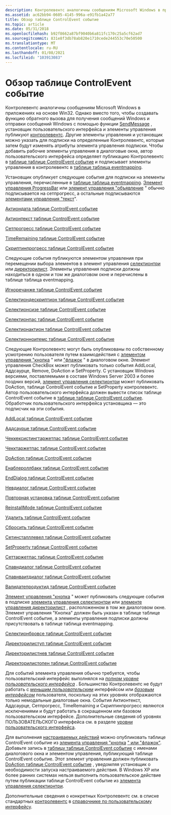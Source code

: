 ```yaml
---
description: Контролевентс аналогичны сообщениям Microsoft Windows в приложениях на основе Win32.
ms.assetid: ac62bb94-0605-4145-996a-e91fb1a42a77
title: Обзор таблице ControlEvent событие
ms.topic: article
ms.date: 05/31/2018
ms.openlocfilehash: b92f8662a87bf9040b6a811fc170c25a5cf62ad7
ms.sourcegitcommit: 831e8f3db78ab820e1710cede244553c70e50500
ms.translationtype: MT
ms.contentlocale: ru-RU
ms.lasthandoff: 01/08/2021
ms.locfileid: "103913083"
---
```

# <a name="controlevent-overview"></a>Обзор таблице ControlEvent событие

Контролевентс аналогичны сообщениям Microsoft Windows в приложениях на основе Win32. Однако вместо того, чтобы создавать функцию обратного вызова для получения сообщений Windows и отправки сообщений Windows с помощью функции [SendMessage](/windows/win32/api/winuser/nf-winuser-sendmessage) , установщик пользовательского интерфейса и элементы управления публикуют [контролевентс](control-events.md). Другие элементы управления и установщик можно указать для подписки на определенные Контролевентс, которые затем будут изменять атрибуты элемента управления подписки. Чтобы добавить рабочие элементы управления в диалоговые окна, автор пользовательского интерфейса определяет публикацию Контролевентс в [таблице таблице ControlEvent событие](controlevent-table.md) и подписывает элементы управления в контролевентс в [таблице таблица eventmapping](eventmapping-table.md).

Установщик опубликует следующие события для подписки на элементы управления, перечисленные в [таблице таблица eventmapping](eventmapping-table.md). [Элемент управления ProgressBar](progressbar-control.md) или [элемент управления "объявление](billboard-control.md) " обычно подписывается на сетпрогресс, а остальные подписываются [элементами управления "текст](text-control.md)".

[Актиондата таблице ControlEvent событие](actiondata-controlevent.md)

[Актионтекст таблице ControlEvent событие](actiontext-controlevent.md)

[Сетпрогресс таблице ControlEvent событие](setprogress-controlevent.md)

[TimeRemaining таблице ControlEvent событие](timeremaining-controlevent.md)

[Скриптинпрогресс таблице ControlEvent событие](scriptinprogress-controlevent.md)

Следующие события публикуются элементом управления при перемещении выбора элементов в элемент управления [селектионтри](selectiontree-control.md) или [директорилист](directorylist-control.md). Элементы управления подписки должны находиться в одном и том же диалоговом окне и перечислены в таблице таблица eventmapping.

[Игноречанже таблице ControlEvent событие](ignorechange-controlevent.md)

[Селектиондескриптион таблице ControlEvent событие](selectiondescription-controlevent.md)

[Селектионсизе таблице ControlEvent событие](selectionsize-controlevent.md)

[Селектионпас таблице ControlEvent событие](selectionpath-controlevent.md)

[Селектионактион таблице ControlEvent событие](selectionaction-controlevent.md)

[Селектионноитемс таблице ControlEvent событие](selectionnoitems-controlevent.md)

Следующие Контролевентс могут быть опубликованы по собственному усмотрению пользователя путем взаимодействия с [элементом управления "кнопка](pushbutton-control.md) " или ["флажок](checkbox-control.md) " в диалоговом окне. Элемент управления CheckBox может публиковать только события AddLocal, Аддсаурце, Remove, DoAction и SetProperty. С установщик Windows версиями, поставляемыми в составе Windows Server 2003 и более поздних версий, [элемент управления селектионтри](selectiontree-control.md) может публиковать DoAction, таблице ControlEvent событие и SetProperty контролевентс. Автор пользовательского интерфейса должен вывести список таблице ControlEvent событие в [таблице таблице ControlEvent событие](controlevent-table.md). Обработчик пользовательского интерфейса установщика — это подписчик на эти события.

[AddLocal таблице ControlEvent событие](addlocal-controlevent.md)

[Аддсаурце таблице ControlEvent событие](addsource-controlevent.md)

[Чеккексистингтаржетпас таблице ControlEvent событие](checkexistingtargetpath-controlevent.md)

[Чекктаржетпас таблице ControlEvent событие](checktargetpath-controlevent.md)

[DoAction таблице ControlEvent событие](doaction-controlevent.md)

[Енаблероллбакк таблице ControlEvent событие](enablerollback-controlevent.md)

[EndDialog таблице ControlEvent событие](enddialog-controlevent.md)

[Невдиалог таблице ControlEvent событие](newdialog-controlevent.md)

[Повторная установка таблице ControlEvent событие](reinstall-controlevent.md)

[ReinstallMode таблице ControlEvent событие](reinstallmode-controlevent.md)

[Удалить таблице ControlEvent событие](remove-controlevent.md)

[Сбросить таблице ControlEvent событие](reset-controlevent.md)

[Сетинсталллевел таблице ControlEvent событие](setinstalllevel-controlevent.md)

[SetProperty таблице ControlEvent событие](setproperty-controlevent.md)

[Сеттаржетпас таблице ControlEvent событие](settargetpath-controlevent.md)

[Спавндиалог таблице ControlEvent событие](spawndialog-controlevent.md)

[Спавнваитдиалог таблице ControlEvent событие](spawnwaitdialog-controlevent.md)

[Валидатепродуктид таблице ControlEvent событие](validateproductid-controlevent.md)

[Элемент управления "кнопка](pushbutton-control.md) " может публиковать следующие события в подписке [элемента управления селектионтри](selectiontree-control.md) или [элементе управления директорилист](directorylist-control.md) , расположенном в том же диалоговом окне. Элемент управления "Кнопка" должен быть указан в таблице таблице ControlEvent событие, а элементы управления подписки должны присутствовать в таблице таблица eventmapping.

[Селектионбровсе таблице ControlEvent событие](selectionbrowse-controlevent.md)

[Директорилиступ таблице ControlEvent событие](directorylistup-controlevent.md)

[Директорилистнев таблице ControlEvent событие](directorylistnew-controlevent.md)

[Директорилистопен таблице ControlEvent событие](directorylistopen-controlevent.md)

Для событий элемента управления обычно требуется, чтобы пользовательский интерфейс выполнялся на [*полном уровне пользовательского интерфейса*](f-gly.md) . Большинство Контролевентс не будут работать с [*меньшим пользовательским*](r-gly.md) интерфейсом или [*базовым интерфейсом*](b-gly.md) пользователя, поскольку на этих уровнях отображаются только немодальные диалоговые окна. События Актионтекст, Аддсаурце, Сетпрогресс, TimeRemaining и Скриптинпрогресс являются исключениями и будут работать в сокращенном или базовом пользовательском интерфейсе. Дополнительные сведения об уровнях ПОЛЬЗОВАТЕЛЬСКОГО интерфейса см. в разделе [уровни пользовательского интерфейса](user-interface-levels.md).

Для выполнения [настраиваемых действий](custom-actions.md) можно опубликовать таблице ControlEvent событие из [элемента управления "кнопка](pushbutton-control.md) [" или "флажок"](checkbox-control.md). Добавьте запись в [таблицу таблице ControlEvent событие](controlevent-table.md) с именами диалогового окна и элементом управления, публикующий таблице ControlEvent событие. Этот элемент управления должен публиковать [DoAction таблице ControlEvent событие](doaction-controlevent.md) , уведомляя установщик о необходимости запуска настраиваемого действия. В Windows XP или более ранних системах нельзя выполнить пользовательское действие путем публикации таблице ControlEvent событие из [элемента управления селектионтри](selectiontree-control.md).

Дополнительные сведения о конкретных Контролевентс см. в списке стандартных [контролевентс](control-events.md) в [справочнике по пользовательскому интерфейсу](user-interface-reference.md).

 

 

